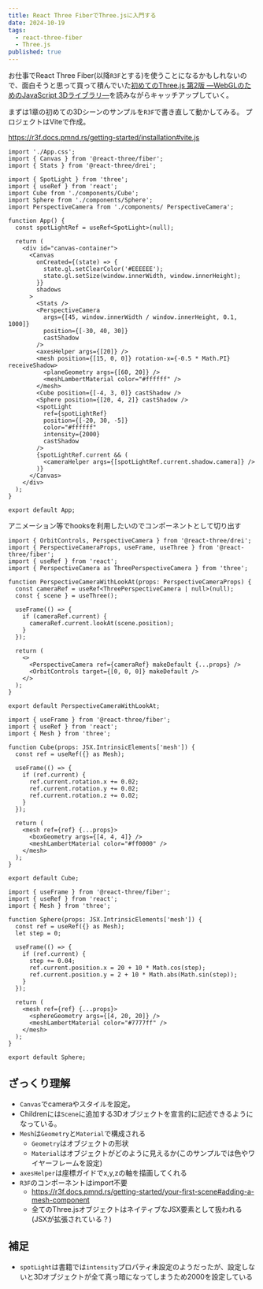 ```yaml
---
title: React Three FiberでThree.jsに入門する
date: 2024-10-19
tags:
  - react-three-fiber
  - Three.js
published: true
---
```

お仕事でReact Three Fiber(以降`R3F`とする)を使うことになるかもしれないので、面白そうと思って買って積んでいた[初めてのThree.js 第2版 ―WebGLのためのJavaScript 3Dライブラリ―](https://www.oreilly.co.jp/books/9784873117706/ "初めてのThree.js")を読みながらキャッチアップしていく。

まずは1章の初めての3Dシーンのサンプルを`R3F`で書き直して動かしてみる。
プロジェクトはViteで作成。

https://r3f.docs.pmnd.rs/getting-started/installation#vite.js

```ts:App.tsx
import './App.css';
import { Canvas } from '@react-three/fiber';
import { Stats } from '@react-three/drei';

import { SpotLight } from 'three';
import { useRef } from 'react';
import Cube from './components/Cube';
import Sphere from './components/Sphere';
import PerspectiveCamera from './components/ PerspectiveCamera';

function App() {
  const spotLightRef = useRef<SpotLight>(null);

  return (
    <div id="canvas-container">
      <Canvas
        onCreated={(state) => {
          state.gl.setClearColor('#EEEEEE');
          state.gl.setSize(window.innerWidth, window.innerHeight);
        }}
        shadows
      >
        <Stats />
        <PerspectiveCamera
          args={[45, window.innerWidth / window.innerHeight, 0.1, 1000]}
          position={[-30, 40, 30]}
          castShadow
        />
        <axesHelper args={[20]} />
        <mesh position={[15, 0, 0]} rotation-x={-0.5 * Math.PI} receiveShadow>
          <planeGeometry args={[60, 20]} />
          <meshLambertMaterial color="#ffffff" />
        </mesh>
        <Cube position={[-4, 3, 0]} castShadow />
        <Sphere position={[20, 4, 2]} castShadow />
        <spotLight
          ref={spotLightRef}
          position={[-20, 30, -5]}
          color="#ffffff"
          intensity={2000}
          castShadow
        />
        {spotLightRef.current && (
          <cameraHelper args={[spotLightRef.current.shadow.camera]} />
        )}
      </Canvas>
    </div>
  );
}

export default App;
```

アニメーション等でhooksを利用したいのでコンポーネントとして切り出す

```ts:PerspectiveCamera.tsx
import { OrbitControls, PerspectiveCamera } from '@react-three/drei';
import { PerspectiveCameraProps, useFrame, useThree } from '@react-three/fiber';
import { useRef } from 'react';
import { PerspectiveCamera as ThreePerspectiveCamera } from 'three';

function PerspectiveCameraWithLookAt(props: PerspectiveCameraProps) {
  const cameraRef = useRef<ThreePerspectiveCamera | null>(null);
  const { scene } = useThree();

  useFrame(() => {
    if (cameraRef.current) {
      cameraRef.current.lookAt(scene.position);
    }
  });

  return (
    <>
      <PerspectiveCamera ref={cameraRef} makeDefault {...props} />
      <OrbitControls target={[0, 0, 0]} makeDefault />
    </>
  );
}

export default PerspectiveCameraWithLookAt;
```

```ts:Cube.tsx
import { useFrame } from '@react-three/fiber';
import { useRef } from 'react';
import { Mesh } from 'three';

function Cube(props: JSX.IntrinsicElements['mesh']) {
  const ref = useRef({} as Mesh);

  useFrame(() => {
    if (ref.current) {
      ref.current.rotation.x += 0.02;
      ref.current.rotation.y += 0.02;
      ref.current.rotation.z += 0.02;
    }
  });

  return (
    <mesh ref={ref} {...props}>
      <boxGeometry args={[4, 4, 4]} />
      <meshLambertMaterial color="#ff0000" />
    </mesh>
  );
}

export default Cube;
```

```ts:Sphere.tsx
import { useFrame } from '@react-three/fiber';
import { useRef } from 'react';
import { Mesh } from 'three';

function Sphere(props: JSX.IntrinsicElements['mesh']) {
  const ref = useRef({} as Mesh);
  let step = 0;

  useFrame(() => {
    if (ref.current) {
      step += 0.04;
      ref.current.position.x = 20 + 10 * Math.cos(step);
      ref.current.position.y = 2 + 10 * Math.abs(Math.sin(step));
    }
  });

  return (
    <mesh ref={ref} {...props}>
      <sphereGeometry args={[4, 20, 20]} />
      <meshLambertMaterial color="#7777ff" />
    </mesh>
  );
}

export default Sphere;
```

## ざっくり理解

- `Canvas`でcameraやスタイルを設定。
- Childrenには`Scene`に追加する3Dオブジェクトを宣言的に記述できるようになっている。
- `Mesh`は`Geometry`と`Material`で構成される
  - `Geometry`はオブジェクトの形状
  - `Material`はオブジェクトがどのように見えるか(このサンプルでは色やワイヤーフレームを設定)
- `axesHelper`は座標ガイドでx,y,zの軸を描画してくれる
- `R3F`のコンポーネントはimport不要
  - https://r3f.docs.pmnd.rs/getting-started/your-first-scene#adding-a-mesh-component
  - 全てのThree.jsオブジェクトはネイティブなJSX要素として扱われる(JSXが拡張されている？)

## 補足

- `spotLight`は書籍では`intensity`プロパティ未設定のようだったが、設定しないと3Dオブジェクトが全て真っ暗になってしまうため2000を設定している
